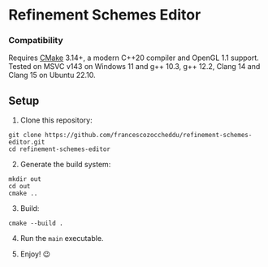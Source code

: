 # Refinement Schemes Editor

### Compatibility

Requires [CMake](https://cmake.org/) 3.14+, a modern C++20 compiler and OpenGL 1.1 support.
Tested on MSVC v143 on Windows 11 and g++ 10.3, g++ 12.2, Clang 14 and Clang 15 on Ubuntu 22.10.

## Setup

1. Clone this repository:

```Shell
git clone https://github.com/francescozoccheddu/refinement-schemes-editor.git
cd refinement-schemes-editor
```

2. Generate the build system:

```Shell
mkdir out
cd out
cmake ..
```

3. Build:

```Shell
cmake --build .
```

4. Run the `main` executable.

5. Enjoy! 😉
